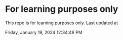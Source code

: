 # For learning purposes only
This repo is for learning purposes only.
Last updated at

Friday, January 19, 2024 12:34:49 PM

